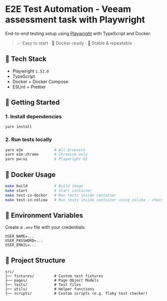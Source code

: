 # E2E Test Automation - Veeam assessment task with Playwright

End-to-end testing setup using [Playwright](https://playwright.dev/) with TypeScript and Docker.

> ✅ Easy to start · 🐳 Docker-ready · 🧪 Stable & repeatable

## 🧱 Tech Stack

- Playwright `1.52.0`
- TypeScript
- Docker + Docker Compose
- ESLint + Prettier

## 🚀 Getting Started

### 1. Install dependencies

```bash
yarn install
```

### 2. Run tests locally

```bash
yarn e2e              # All browsers
yarn e2e:chrome       # Chromium only
yarn pw:ui            # Playwright UI
```

## 🐳 Docker Usage

```bash
make build            # Build image
make start            # Start container
make test-in-docker   # Run tests inside container
make test-in-colima   # Run tests inside container using colima - checking if colima is started, if not then starting
```


## 🔐 Environment Variables

Create a `.env` file with your credentials:

```env
USER_NAME=...
USER_PASSWORD=...
USER_EMAIL=...
```

## 📂 Project Structure

```
src/
├── fixtures/         # Custom test fixtures
├── pages/            # Page Object Models
├── tests/            # Test files
├── utils/            # Helper functions
├── scripts/          # Custom scripts (e.g. flaky test checker)
```
